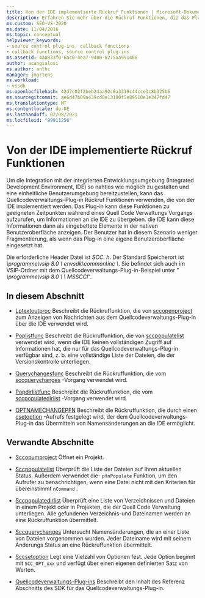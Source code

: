 ```yaml
---
title: Von der IDE implementierte Rückruf Funktionen | Microsoft-Dokumentation
description: Erfahren Sie mehr über die Rückruf Funktionen, die das Plug-in zu den entsprechenden Zeitpunkten während einer Quell Code Verwaltung aufruft und Informationen an die IDE übergibt.
ms.custom: SEO-VS-2020
ms.date: 11/04/2016
ms.topic: conceptual
helpviewer_keywords:
- source control plug-ins, callback functions
- callback functions, source control plug-ins
ms.assetid: 4a8833f0-6ac0-4ea7-9400-8275aa991468
author: acangialosi
ms.author: anthc
manager: jmartens
ms.workload:
- vssdk
ms.openlocfilehash: 42d7c02f2beb24aa92c0a3319c44cce3c8b325b6
ms.sourcegitcommit: ae6d47b09a439cd0e13180f5e89510e3e347fd47
ms.translationtype: MT
ms.contentlocale: de-DE
ms.lasthandoff: 02/08/2021
ms.locfileid: "99911256"
---
```

# <a name="callback-functions-implemented-by-the-ide"></a>Von der IDE implementierte Rückruf Funktionen
Um die Integration mit der integrierten Entwicklungsumgebung (Integrated Development Environment, IDE) so nahtlos wie möglich zu gestalten und eine einheitliche Benutzerumgebung bereitzustellen, kann das Quellcodeverwaltungs-Plug-in Rückruf Funktionen verwenden, die von der IDE implementiert werden. Das Plug-in kann diese Funktionen zu geeigneten Zeitpunkten während eines Quell Code Verwaltungs Vorgangs aufzurufen, um Informationen an die IDE zu übergeben. die IDE kann diese Informationen dann als eingebettete Elemente in der nativen Benutzeroberfläche anzeigen. Der Benutzer hat in diesem Szenario weniger Fragmentierung, als wenn das Plug-in eine eigene Benutzeroberfläche eingesetzt hat.

 Die erforderliche Header Datei ist *SCC. h*. Der Standard Speicherort ist *\programme\vsip 8.0 \ envsdk\common\inc \\*. Sie befindet sich auch im VSIP-Ordner mit dem Quellcodeverwaltungs-Plug-in-Beispiel unter " *\programme\vsip 8.0 \ \\ MSSCCI*".

## <a name="in-this-section"></a>In diesem Abschnitt
- [Lptextoutproc](../extensibility/lptextoutproc.md) Beschreibt die Rückruffunktion, die von [sccopenproject](../extensibility/sccopenproject-function.md) zum Anzeigen von Nachrichten aus dem Quellcodeverwaltungs-Plug-in über die IDE verwendet wird.

- [Poplistfunc](../extensibility/poplistfunc.md) Beschreibt die Rückruffunktion, die von [sccpopulatelist](../extensibility/sccpopulatelist-function.md) verwendet wird, wenn die IDE keinen vollständigen Zugriff auf Informationen hat, die nur für das Quellcodeverwaltungs-Plug-in verfügbar sind, z. b. eine vollständige Liste der Dateien, die der Versionskontrolle unterliegen.

- [Querychangesfunc](../extensibility/querychangesfunc.md) Beschreibt die Rückruffunktion, die vom [sccquerychanges](../extensibility/sccquerychanges-function.md) -Vorgang verwendet wird.

- [Popdirlistfunc](../extensibility/popdirlistfunc.md) Beschreibt die Rückruffunktion, die vom [sccpopulatedirlist](../extensibility/sccpopulatedirlist-function.md) -Vorgang verwendet wird.

- [OPTNAMECHANGEPFN](../extensibility/optnamechangepfn.md) Beschreibt die Rückruffunktion, die durch einen [csetoption](../extensibility/sccsetoption-function.md) -Aufrufs festgelegt wird, der dem Quellcodeverwaltungs-Plug-in das Übermitteln von Namensänderungen an die IDE ermöglicht.

## <a name="related-sections"></a>Verwandte Abschnitte
- [Sccopumproject](../extensibility/sccopenproject-function.md) Öffnet ein Projekt.

- [Sccpopulatelist](../extensibility/sccpopulatelist-function.md) Überprüft die Liste der Dateien auf Ihren aktuellen Status. Außerdem verwendet die- `pfnPopulate` Funktion, um den Aufrufer zu benachrichtigen, wenn eine Datei nicht mit den Kriterien für übereinstimmt `nCommand` .

- [Sccpopulatedirlist](../extensibility/sccpopulatedirlist-function.md) Überprüft eine Liste von Verzeichnissen und Dateien in einem Projekt oder in Projekten, die der Quell Code Verwaltung unterliegen. Alle gefundenen Verzeichnis-und Dateinamen werden an eine Rückruffunktion übermittelt.

- [Sccquerychanges](../extensibility/sccquerychanges-function.md) Untersucht Namensänderungen, die an einer Liste von Dateien vorgenommen wurden. Jeder Dateiname wird mit seinem Änderungs Status an eine Rückruffunktion übermittelt.

- [Sccsetoption](../extensibility/sccsetoption-function.md) Legt eine Vielzahl von Optionen fest. Jede Option beginnt mit `SCC_OPT_xxx` und verfügt über einen eigenen definierten Satz von Werten.

- [Quellcodeverwaltungs-Plug-ins](../extensibility/source-control-plug-ins.md) Beschreibt den Inhalt des Referenz Abschnitts des SDK für das Quellcodeverwaltungs-Plug-in.
